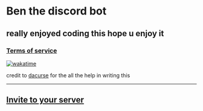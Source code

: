 # Ben the discord bot

## really enjoyed coding this hope u enjoy it

### [Terms of service](https://mrbaggiebug.github.io/Ben-bot)

[![wakatime](https://wakatime.com/badge/github/MrBaggieBug/Ben-bot.svg)](https://wakatime.com/badge/github/MrBaggieBug/Ben-bot)

credit to [dacurse](https://github.com/DaCurse) for the all the help in writing this

---

## [Invite to your server](https://discord.com/api/oauth2/authorize?client_id=945330615685873704&permissions=414464666624&scope=bot)
